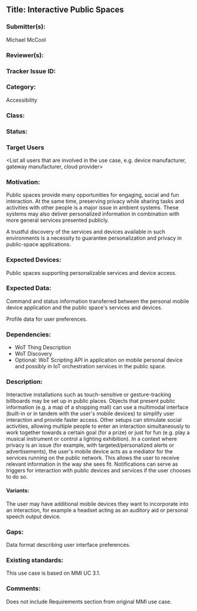 ## Title: Interactive Public Spaces

### Submitter(s): 

Michael McCool

### Reviewer(s):

<Suggest reviewers>

### Tracker Issue ID:

<please leave blank>

### Category:

Accessibility

### Class:

<please leave blank>

### Status:

<please leave blank>

### Target Users

<List all users that are involved in the use case, e.g. device manufacturer, gateway manufacturer, cloud provider>

### Motivation:

Public spaces provide many opportunities for engaging, social and fun interaction.
At the same time,
preserving privacy while sharing tasks and activities with other people is a major issue
in ambient systems.
These systems may also deliver personalized information in combination
with more general services presented publicly.

A trustful discovery of the services and devices available in such environments
is a necessity to guarantee personalization and privacy in public-space applications.

### Expected Devices:

Public spaces supporting personalizable services and device access.

### Expected Data:

Command and status information transferred between the personal mobile device
application and the public space's services and devices.

Profile data for user preferences.

### Dependencies:

- WoT Thing Description
- WoT Discovery
- Optional: WoT Scripting API in application on mobile personal device and possibly
  in IoT orchestration services in the public space.

### Description:

Interactive installations such as touch-sensitive or gesture-tracking billboards
may be set up in public places.
Objects that present public information (e.g. a map of a shopping mall)
can use a multimodal interface (built-in or in tandem with the user's mobile devices)
to simplify user interaction and provide faster access.
Other setups can stimulate social activities,
allowing multiple people to enter an interaction simultaneously to work together
towards a certain goal (for a prize)
or just for fun (e.g. play a musical instrument or control a lighting exhibition).
In a context where privacy is an issue
(for example, with targeted/personalized alerts or advertisements),
the user's mobile device acts as a mediator for the services
running on the public network.
This allows the user to receive relevant information in the way she sees fit.
Notifications can serve as triggers for interaction with public devices and services
if the user chooses to do so.

#### Variants:

The user may have additional mobile devices they want to incorporate into
an interaction, for example a headset acting as an auditory aid or personal speech output
device.

### Gaps:

Data format describing user interface preferences.

### Existing standards:

This use case is based on MMI UC 3.1.

### Comments:

Does not include Requirements section from original MMI use case.
